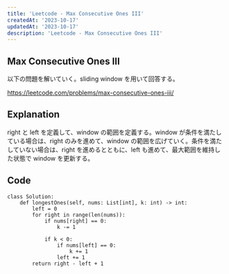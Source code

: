```yaml
---
title: 'Leetcode - Max Consecutive Ones III'
createdAt: '2023-10-17'
updatedAt: '2023-10-17'
description: 'Leetcode - Max Consecutive Ones III'
---
```


## Max Consecutive Ones III

以下の問題を解いていく。sliding window を用いて回答する。

https://leetcode.com/problems/max-consecutive-ones-iii/

## Explanation

right と left を定義して、window の範囲を定義する。window が条件を満たしている場合は、right のみを進めて、window の範囲を広げていく。条件を満たしていない場合は、right を進めるとともに、left も進めて、最大範囲を維持した状態で window を更新する。

## Code

```
class Solution:
    def longestOnes(self, nums: List[int], k: int) -> int:
        left = 0
        for right in range(len(nums)):
            if nums[right] == 0:
                k -= 1

            if k < 0:
                if nums[left] == 0:
                    k += 1
                left += 1
        return right - left + 1
```
